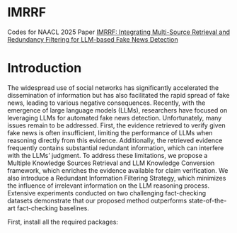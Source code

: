 
# IMRRF
Codes for NAACL 2025 Paper [IMRRF: Integrating Multi-Source Retrieval and Redundancy Filtering for LLM-based Fake News Detection](https://aclanthology.org/2025.naacl-long.461/)
# Introduction
The widespread use of social networks has significantly accelerated the dissemination of information but has also facilitated the rapid spread of fake news, leading to various negative consequences. Recently, with the emergence of large language models (LLMs), researchers have focused on leveraging LLMs for automated fake news detection. Unfortunately, many issues remain to be addressed. First, the evidence retrieved to verify given fake news is often insufficient, limiting the performance of LLMs when reasoning directly from this evidence. Additionally, the retrieved evidence frequently contains substantial redundant information, which can interfere with the LLMs’ judgment. To address these limitations, we propose a Multiple Knowledge Sources Retrieval and LLM Knowledge Conversion framework, which enriches the evidence available for claim verification. We also introduce a Redundant Information Filtering Strategy, which minimizes the influence of irrelevant information on the LLM reasoning process. Extensive experiments conducted on two challenging fact-checking datasets demonstrate that our proposed method outperforms state-of-the-art fact-checking baselines.


First, install all the required packages:



